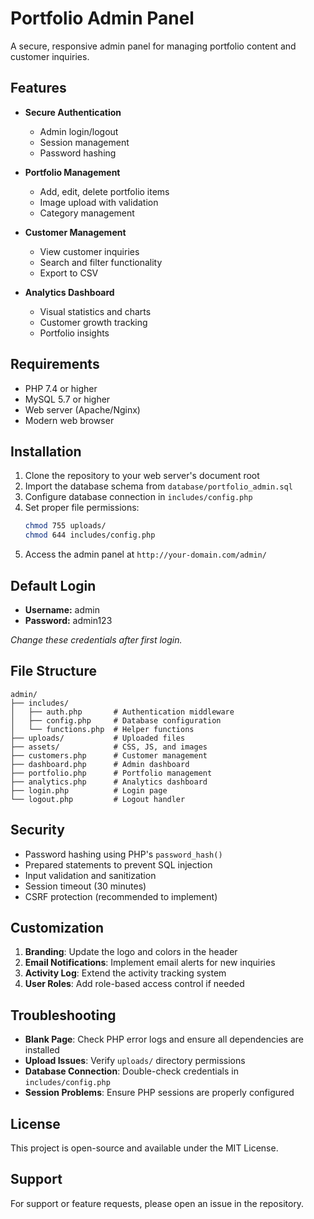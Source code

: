 # Portfolio Admin Panel

A secure, responsive admin panel for managing portfolio content and customer inquiries.

## Features

- **Secure Authentication**
  - Admin login/logout
  - Session management
  - Password hashing

- **Portfolio Management**
  - Add, edit, delete portfolio items
  - Image upload with validation
  - Category management

- **Customer Management**
  - View customer inquiries
  - Search and filter functionality
  - Export to CSV

- **Analytics Dashboard**
  - Visual statistics and charts
  - Customer growth tracking
  - Portfolio insights

## Requirements

- PHP 7.4 or higher
- MySQL 5.7 or higher
- Web server (Apache/Nginx)
- Modern web browser

## Installation

1. Clone the repository to your web server's document root
2. Import the database schema from `database/portfolio_admin.sql`
3. Configure database connection in `includes/config.php`
4. Set proper file permissions:
   ```bash
   chmod 755 uploads/
   chmod 644 includes/config.php
   ```
5. Access the admin panel at `http://your-domain.com/admin/`

## Default Login

- **Username:** admin
- **Password:** admin123

*Change these credentials after first login.*

## File Structure

```
admin/
├── includes/
│   ├── auth.php       # Authentication middleware
│   ├── config.php     # Database configuration
│   └── functions.php  # Helper functions
├── uploads/           # Uploaded files
├── assets/            # CSS, JS, and images
├── customers.php      # Customer management
├── dashboard.php      # Admin dashboard
├── portfolio.php      # Portfolio management
├── analytics.php      # Analytics dashboard
├── login.php          # Login page
└── logout.php         # Logout handler
```

## Security

- Password hashing using PHP's `password_hash()`
- Prepared statements to prevent SQL injection
- Input validation and sanitization
- Session timeout (30 minutes)
- CSRF protection (recommended to implement)

## Customization

1. **Branding**: Update the logo and colors in the header
2. **Email Notifications**: Implement email alerts for new inquiries
3. **Activity Log**: Extend the activity tracking system
4. **User Roles**: Add role-based access control if needed

## Troubleshooting

- **Blank Page**: Check PHP error logs and ensure all dependencies are installed
- **Upload Issues**: Verify `uploads/` directory permissions
- **Database Connection**: Double-check credentials in `includes/config.php`
- **Session Problems**: Ensure PHP sessions are properly configured

## License

This project is open-source and available under the MIT License.

## Support

For support or feature requests, please open an issue in the repository.
